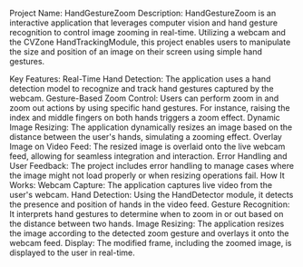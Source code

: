 Project Name: HandGestureZoom
Description:
HandGestureZoom is an interactive application that leverages computer vision and hand gesture recognition to control image zooming in real-time. Utilizing a webcam and the CVZone HandTrackingModule, this project enables users to manipulate the size and position of an image on their screen using simple hand gestures.

Key Features:
Real-Time Hand Detection: The application uses a hand detection model to recognize and track hand gestures captured by the webcam.
Gesture-Based Zoom Control: Users can perform zoom in and zoom out actions by using specific hand gestures. For instance, raising the index and middle fingers on both hands triggers a zoom effect.
Dynamic Image Resizing: The application dynamically resizes an image based on the distance between the user's hands, simulating a zooming effect.
Overlay Image on Video Feed: The resized image is overlaid onto the live webcam feed, allowing for seamless integration and interaction.
Error Handling and User Feedback: The project includes error handling to manage cases where the image might not load properly or when resizing operations fail.
How It Works:
Webcam Capture: The application captures live video from the user's webcam.
Hand Detection: Using the HandDetector module, it detects the presence and position of hands in the video feed.
Gesture Recognition: It interprets hand gestures to determine when to zoom in or out based on the distance between two hands.
Image Resizing: The application resizes the image according to the detected zoom gesture and overlays it onto the webcam feed.
Display: The modified frame, including the zoomed image, is displayed to the user in real-time.
